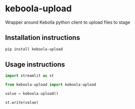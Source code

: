 # keboola-upload

Wrapper around Kebolla python client to upload files to stage

## Installation instructions 

```sh
pip install keboola-upload
```

## Usage instructions

```python
import streamlit as st

from keboola-upload import keboola-upload

value = keboola-upload()

st.write(value)
